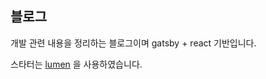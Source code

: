 ## 블로그

개발 관련 내용을 정리하는 블로그이며 gatsby + react 기반입니다.

스타터는 [lumen](https://github.com/alxshelepenok/gatsby-starter-lumen) 을 사용하였습니다.
